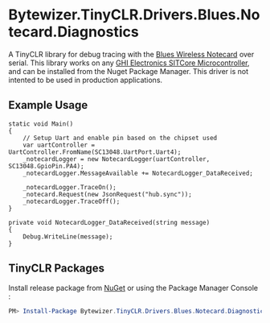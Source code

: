 # Bytewizer.TinyCLR.Drivers.Blues.Notecard.Diagnostics

  A TinyCLR library for debug tracing with the [Blues Wireless Notecard](https://blues.io/) over serial. This library works on any [GHI Electronics SITCore Microcontroller](https://www.ghielectronics.com), and can be installed from the Nuget Package Manager.  This driver is not intented to be used in production applications.

## Example Usage

```CSharp
static void Main()
{
    // Setup Uart and enable pin based on the chipset used
    var uartController = UartController.FromName(SC13048.UartPort.Uart4);
    _notecardLogger = new NotecardLogger(uartController, SC13048.GpioPin.PA4);
    _notecardLogger.MessageAvailable += NotecardLogger_DataReceived;

    _notecardLogger.TraceOn();
    _notecard.Request(new JsonRequest("hub.sync"));
    _notecardLogger.TraceOff();
}

private void NotecardLogger_DataReceived(string message)
{
    Debug.WriteLine(message);
}
```

## TinyCLR Packages
Install release package from [NuGet](https://www.nuget.org/packages?q=bytewizer.tinyclr.drivers.blues) or using the Package Manager Console :
```powershell
PM> Install-Package Bytewizer.TinyCLR.Drivers.Blues.Notecard.Diagnostics
```